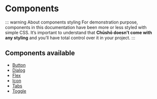 # Components

::: warning About components styling
For demonstration purpose, components in this documentation have been more or less styled with simple CSS. It’s important to understand that **Chūshō doesn’t come with any styling** and you’ll have total control over it in your project.
:::

## Components available

- [Button](button.html)
- [Dialog](dialog.html)
- [Flex](flex.html)
- [Icon](icon.html)
- [Tabs](tabs.html)
- [Toggle](toggle.html)
